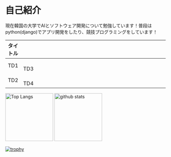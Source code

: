 # 自己紹介

現在韓国の大学でAIとソフトウェア開発について勉強しています！普段はpython(django)でアプリ開発をしたり、競技プログラミングをしています！

| タイトル | 　　　　　　　　　　　　　　　　　　　　　　　　　　　　　　内容 　　　　　　　　　　　　　　　　　　　　　　　　　　　　　　|
----|---- 
| TD1 |　　　　　　　　　　　　　　　　　　　　　　　　　　　　　　　　　　　　 TD3 　　　　　　　　　　　　　　　　　　　　　　　　　　　　　　|
| TD2 | 　　　　　　　　　　　　　　　　　　　　　　　　　　　　　　　　　　　　TD4 　　　　　　　　　　　　　　　　　　　　　　　　　　　　　　|

<p align="left"> 
  <img alt="Top Langs" height="150px" src="https://github-readme-stats.vercel.app/api/top-langs/?username=hirohiro-sys&layout=compact&count_private=true&show_icons=true&theme=onedark" />
  <img alt="github stats" height="150px" src="https://github-readme-stats.vercel.app/api?username=hirohiro-sys&count_private=true&show_icons=true&show_icons=true&theme=onedark" />
</p>

[![trophy](https://github-profile-trophy.vercel.app/?username=hirohiro-sys&theme=onedark&column=7
)](https://github.com/ryo-ma/github-profile-trophy)

